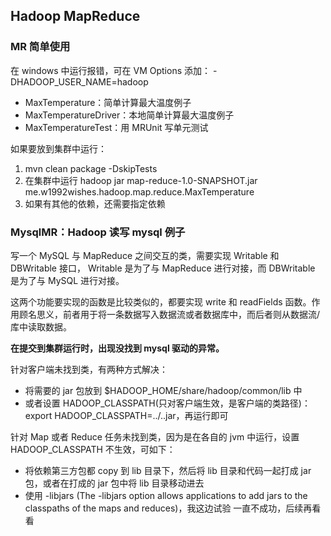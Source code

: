 ## Hadoop MapReduce

### MR 简单使用

在 windows 中运行报错，可在 VM Options 添加： -DHADOOP_USER_NAME=hadoop

* MaxTemperature：简单计算最大温度例子
* MaxTemperatureDriver：本地简单计算最大温度例子
* MaxTemperatureTest：用 MRUnit 写单元测试

如果要放到集群中运行：
1. mvn clean package -DskipTests
2. 在集群中运行 hadoop jar map-reduce-1.0-SNAPSHOT.jar me.w1992wishes.hadoop.map.reduce.MaxTemperature
3. 如果有其他的依赖，还需要指定依赖

### MysqlMR：Hadoop 读写 mysql 例子

写一个 MySQL 与 MapReduce 之间交互的类，需要实现 Writable 和 DBWritable 接口， Writable 是为了与 MapReduce 进行对接，而 DBWritable 是为了与 MySQL 进行对接。

这两个功能要实现的函数是比较类似的，都要实现 write 和 readFields 函数。作用顾名思义，前者用于将一条数据写入数据流或者数据库中，而后者则从数据流/库中读取数据。

**在提交到集群运行时，出现没找到 mysql 驱动的异常。**

针对客户端未找到类，有两种方式解决：

* 将需要的 jar 包放到  $HADOOP_HOME/share/hadoop/common/lib 中
* 或者设置 HADOOP_CLASSPATH(只对客户端生效，是客户端的类路径)：export HADOOP_CLASSPATH=../..jar，再运行即可

针对 Map 或者 Reduce 任务未找到类，因为是在各自的 jvm 中运行，设置 HADOOP_CLASSPATH 不生效，可如下：

* 将依赖第三方包都 copy 到 lib 目录下，然后将 lib 目录和代码一起打成 jar 包，或者在打成的 jar 包中将 lib 目录移动进去
* 使用 -libjars (The -libjars option allows applications to add jars to the classpaths of the maps and reduces)，我这边试验
一直不成功，后续再看看